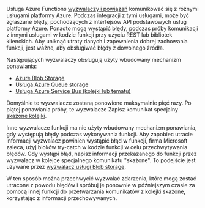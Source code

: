 Usługa Azure Functions [wyzwalaczy i powiązań](..\articles\azure-functions\functions-triggers-bindings.md) komunikować się z różnymi usługami platformy Azure. Podczas integracji z tymi usługami, może być zgłaszane błędy, pochodzących z interfejsów API podstawowych usług platformy Azure. Ponadto mogą wystąpić błędy, podczas próby komunikacji z innymi usługami w kodzie funkcji przy użyciu REST lub bibliotek klienckich. Aby uniknąć utraty danych i zapewnienia dobrej zachowania funkcji, jest ważne, aby obsługiwać błędy z dowolnego źródła.

Następujących wyzwalaczy obsługują użyty wbudowany mechanizm ponawiania:

* [Azure Blob Storage](../articles/azure-functions/functions-bindings-storage-blob.md)
* [Usługa Azure Queue storage](../articles/azure-functions/functions-bindings-storage-queue.md)
* [Usługa Azure Service Bus (kolejki lub tematu)](../articles/azure-functions/functions-bindings-service-bus.md)

Domyślnie te wyzwalacze zostaną ponowione maksymalnie pięć razy. Po piątej ponawiania próby, te wyzwalacze Zapisz komunikat specjalny [skażone kolejki](..\articles\azure-functions\functions-bindings-storage-queue.md#trigger---poison-messages). 

Inne wyzwalacze funkcji ma nie użyty wbudowany mechanizm ponawiania, gdy występują błędy podczas wykonywania funkcji. Aby zapobiec utracie informacji wyzwalacz powinien wystąpić błąd w funkcji, firma Microsoft zaleca, użyj bloków try-catch w kodzie funkcji w celu przechwytywania błędów. Gdy wystąpi błąd, napisz informacji przekazanego do funkcji przez wyzwalacz w kolejce specjalnego komunikatu "skażone". To podejście jest używane przez [wyzwalacz usługi Blob storage](..\articles\azure-functions\functions-bindings-storage-blob.md#trigger---poison-blobs). 

W ten sposób można przechwycić wyzwalać zdarzenia, które mogą zostać utracone z powodu błędów i spróbuj je ponownie w późniejszym czasie za pomocą innej funkcji do przetwarzania komunikatów z kolejki skażone, korzystając z informacji przechowywanych.  
